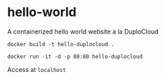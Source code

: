 # hello-world
A containerized hello world website a la DuploCloud
```
docker build -t hello-duplocloud .
```
```
docker run -it -d -p 80:80 hello-duplocloud
```
Access at `localhost`